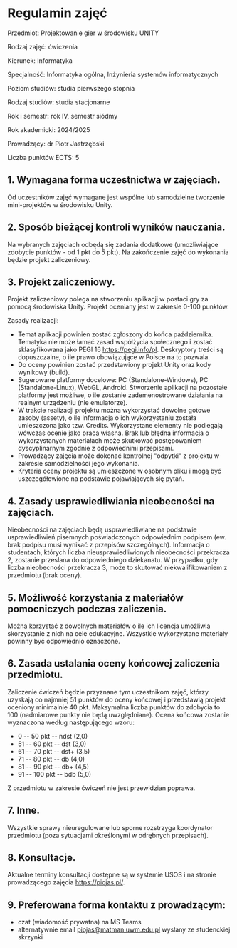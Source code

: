 # Regulamin zajęć

Przedmiot: Projektowanie gier w środowisku UNITY

Rodzaj zajęć: ćwiczenia 

Kierunek: Informatyka

Specjalność: Informatyka ogólna, Inżynieria systemów informatycznych

Poziom studiów: studia pierwszego stopnia

Rodzaj studiów: studia stacjonarne

Rok i semestr: rok IV, semestr siódmy

Rok akademicki: 2024/2025

Prowadzący: dr Piotr Jastrzębski

Liczba punktów ECTS: 5

## 1. Wymagana forma uczestnictwa w zajęciach.

Od uczestników zajęć wymagane jest wspólne lub samodzielne tworzenie mini-projektów w środowisku Unity.

## 2. Sposób bieżącej kontroli wyników nauczania.

Na wybranych zajęciach odbędą się zadania dodatkowe (umożliwiające zdobycie punktów - od 1 pkt do 5 pkt). Na zakończenie zajęć do wykonania będzie projekt zaliczeniowy. 

## 3. Projekt zaliczeniowy.

Projekt zaliczeniowy polega na stworzeniu aplikacji w postaci gry za pomocą środowiska Unity. Projekt oceniany jest w zakresie 0-100 punktów. 

Zasady realizacji:

* Temat aplikacji powinien zostać zgłoszony do końca października. Tematyka nie może łamać zasad współżycia społecznego i zostać sklasyfikowana jako PEGI 16 <https://pegi.info/pl>. Deskryptory treści są dopuszczalne, o ile prawo obowiązujące w Polsce na to pozwala.
* Do oceny powinien zostać przedstawiony projekt Unity oraz kody wynikowy (build).
* Sugerowane platformy docelowe: PC (Standalone-Windows), PC (Standalone-Linux), WebGL, Android. Stworzenie aplikacji na pozostałe platformy jest możliwe, o ile zostanie zademenostrowane działania na realnym urządzeniu (nie emulatorze).
* W trakcie realizacji projektu można wykorzystać dowolne gotowe zasoby (assety), o ile informacja o ich wykorzystaniu została umieszczona jako tzw. Credits. Wykorzystane elementy nie podlegają wówczas ocenie jako praca własna. Brak lub błędna informacja o wykorzystanych materiałach może skutkować postępowaniem dyscyplinarnym zgodnie z odpowiednimi przepisami.
* Prowadzący zajęcia może dokonać kontrolnej "odpytki" z projektu w zakresie samodzielności jego wykonania.
* Kryteria oceny projektu są umieszczone w osobnym pliku i mogą być uszczegółowione na podstawie pojawiających się pytań.

## 4. Zasady usprawiedliwiania nieobecności na zajęciach.

Nieobecności na zajęciach będą usprawiedliwiane na podstawie usprawiedliwień pisemnych poświadczonych odpowiednim podpisem (ew. brak podpisu musi wynikać z przepisów szczególnych). 
Informacja o studentach, których liczba nieusprawiedliwionych nieobecności przekracza 2, zostanie przesłana do odpowiedniego dziekanatu. W przypadku, gdy liczba nieobecności przekracza 3, może to skutować niekwalifikowaniem z przedmiotu (brak oceny).

## 5. Możliwość korzystania z materiałów pomocniczych podczas zaliczenia.

Można korzystać z dowolnych materiałów o ile ich licencja umożliwia skorzystanie z nich na cele edukacyjne. Wszystkie wykorzystane materiały powinny być odpowiednio oznaczone.

## 6. Zasada ustalania oceny końcowej zaliczenia przedmiotu.

Zaliczenie ćwiczeń będzie przyznane tym uczestnikom zajęć, którzy uzyskają co najmniej 51 punktów do oceny końcowej i przedstawią projekt oceniony minimalnie 40 pkt.
Maksymalna liczba punktów do zdobycia to 100 (nadmiarowe punkty nie będą uwzględniane). Ocena końcowa zostanie wyznaczona według następującego wzoru:

-   0 -- 50 pkt -- ndst (2,0)
-   51 -- 60 pkt -- dst (3,0)
-   61 -- 70 pkt -- dst+ (3,5)
-   71 -- 80 pkt -- db (4,0)
-   81 -- 90 pkt -- db+ (4,5)
-   91 -- 100 pkt -- bdb (5,0)

Z przedmiotu w zakresie ćwiczeń nie jest przewidzian poprawa.

## 7. Inne.

Wszystkie sprawy nieuregulowane lub sporne rozstrzyga koordynator przedmiotu (poza sytuacjami określonymi w odrębnych przepisach).

## 8. Konsultacje.

Aktualne terminy konsultacji dostępne są w systemie USOS i na stronie prowadzącego zajęcia <https://piojas.pl/>.

## 9. Preferowana forma kontaktu z prowadzącym:

-   czat (wiadomość prywatna) na MS Teams
-   alternatywnie email <piojas@matman.uwm.edu.pl> wysłany ze studenckiej skrzynki
